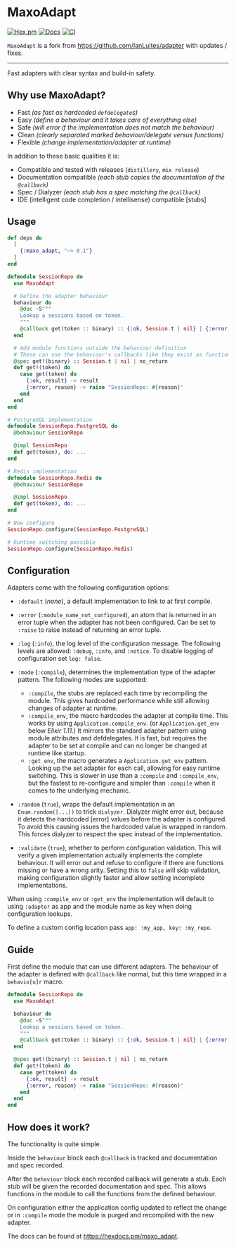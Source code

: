 # MaxoAdapt

[![Hex.pm](https://img.shields.io/hexpm/v/maxo_adapt.svg)](https://hex.pm/packages/maxo_adapt)
[![Docs](https://img.shields.io/badge/hexdocs-docs-8e7ce6.svg)](https://hexdocs.pm/maxo_adapt)
[![CI](https://github.com/maxohq/maxo_adapt/actions/workflows/ci.yml/badge.svg)](https://github.com/maxohq/maxo_adapt/actions/workflows/ci.yml)

`MaxoAdapt` is a fork from https://github.com/IanLuites/adapter with updates / fixes.

---

Fast adapters with clear syntax and build-in safety.

## Why use MaxoAdapt?

- Fast _(as fast as hardcoded `defdelegate`s)_
- Easy _(define a behaviour and it takes care of everything else)_
- Safe _(will error if the implementation does not match the behaviour)_
- Clean _(clearly separated marked behaviour/delegate versus functions)_
- Flexible _(change implementation/adapter at runtime)_

In addition to these basic qualities it is:

- Compatible and tested with releases (`distillery`, `mix release`)
- Documentation compatible _(each stub copies the documentation of the `@callback`)_
- Spec / Dialyzer _(each stub has a spec matching the `@callback`)_
- IDE (intelligent code completion / intellisense) compatible [stubs]

## Usage

```elixir
def deps do
  [
    {:maxo_adapt, "~> 0.1"}
  ]
end
```

```elixir
defmodule SessionRepo do
  use MaxoAdapt

  # Define the adapter behaviour
  behaviour do
    @doc ~S"""
    Lookup a sessions based on token.
    """
    @callback get(token :: binary) :: {:ok, Session.t | nil} | {:error, atom}
  end

  # Add module functions outside the behaviour definition
  # These can use the behaviour's callbacks like they exist as functions.
  @spec get!(binary) :: Session.t | nil | no_return
  def get!(token) do
    case get(token) do
      {:ok, result} -> result
      {:error, reason} -> raise "SessionRepo: #{reason}"
    end
  end
end

# PostgreSQL implementation
defmodule SessionRepo.PostgreSQL do
  @behaviour SessionRepo

  @impl SessionRepo
  def get(token), do: ...
end

# Redis implementation
defmodule SessionRepo.Redis do
  @behaviour SessionRepo

  @impl SessionRepo
  def get(token), do: ...
end

# Now configure
SessionRepo.configure(SessionRepo.PostgreSQL)

# Runtime switching possible
SessionRepo.configure(SessionRepo.Redis)
```

## Configuration

Adapters come with the following configuration options:

- `:default` (_none_),
  a default implementation to link to at first compile.
- `:error` (`:module_name_not_configured`),
  an atom that is returned in an error tuple when the adapter has not been configured.
  Can be set to `:raise` to raise instead of returning an error tuple.
- `:log` (`:info`),
  the log level of the configuration message.
  The following levels are allowed: `:debug`, `:info`, and `:notice`.
  To disable logging of configuration set `log: false`.
- `:mode` (`:compile`),
  determines the implementation type of the adapter pattern.
  The following modes are supported:

  - `:compile`, the stubs are replaced each time by recompiling the module.
    This gives hardcoded performance
    while still allowing changes of adapter at runtime.
  - `:compile_env`, the macro hardcodes the adapter at compile time.
    This works by using `Application.compile_env`.
    (or `Application.get_env` below _Elixir 1.11_.)
    It mirrors the standard adapter pattern using module attributes
    and defdelegates.
    It is fast, but requires the adapter to be set at compile
    and can no longer be changed at runtime like startup.
  - `:get_env`, the macro generates a `Application.get_env` pattern.
    Looking up the set adapter for each call, allowing for easy runtime switching.
    This is slower in use than a `:compile` and `:compile_env`,
    but the fastest to re-configure
    and simpler than `:compile` when it comes to the underlying mechanic.

- `:random` (`true`),
  wraps the default implementation in an `Enum.random([...])` to trick `dialyzer`.
  Dialyzer might error out, because it detects the hardcoded [error] values
  before the adapter is configured.
  To avoid this causing issues the hardcoded value is wrapped in random.
  This forces dialyzer to respect the spec instead of the implementation.
- `:validate` (`true`),
  whether to perform configuration validation.
  This will verify a given implementation actually implements the complete behaviour.
  It will error out and refuse to configure if there are functions missing
  or have a wrong arity.
  Setting this to `false` will skip validation, making configuration slightly faster
  and allow setting incomplete implementations.

When using `:compile_env` or `:get_env` the implementation will default to using
`:adapter` as app and the module name as key when doing configuration lookups.

To define a custom config location pass `app: :my_app, key: :my_repo`.

## Guide

First define the module that can use different adapters.
The behaviour of the adapter is defined with `@callback` like normal,
but this time wrapped in a `behavio[u]r` macro.

```elixir
defmodule SessionRepo do
  use MaxoAdapt

  behaviour do
    @doc ~S"""
    Lookup a sessions based on token.
    """
    @callback get(token :: binary) :: {:ok, Session.t | nil} | {:error, atom}
  end

  @spec get!(binary) :: Session.t | nil | no_return
  def get!(token) do
    case get(token) do
      {:ok, result} -> result
      {:error, reason} -> raise "SessionRepo: #{reason}"
    end
  end
end
```

## How does it work?

The functionality is quite simple.

Inside the `behaviour` block each `@callback` is tracked
and documentation and spec recorded.

After the `behaviour` block each recorded callback will generate a stub.
Each stub will be given the recorded documentation and spec.
This allows functions in the module to call the functions
from the defined behaviour.

On configuration either the application config updated to reflect the change
or in `:compile` mode the module is purged and recompiled with the new adapter.

The docs can be found at <https://hexdocs.pm/maxo_adapt>.
